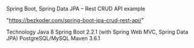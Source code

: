 Spring Boot, Spring Data JPA – Rest CRUD API example

"https://bezkoder.com/spring-boot-jpa-crud-rest-api/"


Technology
Java 8
Spring Boot 2.2.1 (with Spring Web MVC, Spring Data JPA)
PostgreSQL/MySQL
Maven 3.6.1